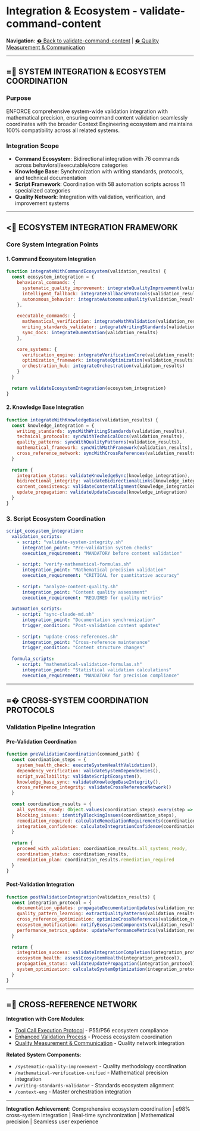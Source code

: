 # Integration & Ecosystem - validate-command-content

**Navigation**: [� Back to validate-command-content](../validate-command-content.md) | [� Quality Measurement & Communication](./quality-measurement-communication.md)

---

## = **SYSTEM INTEGRATION & ECOSYSTEM COORDINATION**

### **Purpose**
ENFORCE comprehensive system-wide validation integration with mathematical precision, ensuring command content validation seamlessly coordinates with the broader Context Engineering ecosystem and maintains 100% compatibility across all related systems.

### **Integration Scope**
- **Command Ecosystem**: Bidirectional integration with 76 commands across behavioral/executable/core categories
- **Knowledge Base**: Synchronization with writing standards, protocols, and technical documentation
- **Script Framework**: Coordination with 58 automation scripts across 11 specialized categories
- **Quality Network**: Integration with validation, verification, and improvement systems

---

## < **ECOSYSTEM INTEGRATION FRAMEWORK**

### **Core System Integration Points**

#### **1. Command Ecosystem Integration**
```javascript
function integrateWithCommandEcosystem(validation_results) {
  const ecosystem_integration = {
    behavioral_commands: {
      systematic_quality_improvement: integrateQualityImprovement(validation_results),
      intelligent_fallback: integrateFallbackProtocols(validation_results),
      autonomous_behavior: integrateAutonomousQuality(validation_results)
    },
    
    executable_commands: {
      mathematical_verification: integrateMathValidation(validation_results),
      writing_standards_validator: integrateWritingStandards(validation_results),
      sync_docs: integrateDumentation(validation_results)
    },
    
    core_systems: {
      verification_engine: integrateVerificationCore(validation_results),
      optimization_framework: integrateOptimization(validation_results),
      orchestration_hub: integrateOrchestration(validation_results)
    }
  }
  
  return validateEcosystemIntegration(ecosystem_integration)
}
```

#### **2. Knowledge Base Integration**
```javascript
function integrateWithKnowledgeBase(validation_results) {
  const knowledge_integration = {
    writing_standards: syncWithWritingStandards(validation_results),
    technical_protocols: syncWithTechnicalDocs(validation_results),
    quality_patterns: syncWithQualityPatterns(validation_results),
    mathematical_framework: syncWithMathFramework(validation_results),
    cross_reference_network: syncWithCrossReferences(validation_results)
  }
  
  return {
    integration_status: validateKnowledgeSync(knowledge_integration),
    bidirectional_integrity: validateBidirectionalLinks(knowledge_integration),
    content_consistency: validateContentAlignment(knowledge_integration),
    update_propagation: validateUpdateCascade(knowledge_integration)
  }
}
```

### **3. Script Ecosystem Coordination**
```yaml
script_ecosystem_integration:
  validation_scripts:
    - script: "validate-system-integrity.sh"
      integration_point: "Pre-validation system checks"
      execution_requirement: "MANDATORY before content validation"
      
    - script: "verify-mathematical-formulas.sh" 
      integration_point: "Mathematical precision validation"
      execution_requirement: "CRITICAL for quantitative accuracy"
      
    - script: "analyze-content-quality.sh"
      integration_point: "Content quality assessment"
      execution_requirement: "REQUIRED for quality metrics"
      
  automation_scripts:
    - script: "sync-claude-md.sh"
      integration_point: "Documentation synchronization"
      trigger_condition: "Post-validation content updates"
      
    - script: "update-cross-references.sh"
      integration_point: "Cross-reference maintenance"
      trigger_condition: "Content structure changes"
      
  formula_scripts:
    - script: "mathematical-validation-formulas.sh"
      integration_point: "Statistical validation calculations"
      execution_requirement: "MANDATORY for precision compliance"
```

---

## =� **CROSS-SYSTEM COORDINATION PROTOCOLS**

### **Validation Pipeline Integration**

#### **Pre-Validation Coordination**
```javascript
function preValidationCoordination(command_path) {
  const coordination_steps = {
    system_health_check: executeSystemHealthValidation(),
    dependency_verification: validateSystemDependencies(),
    script_availability: validateScriptEcosystem(),
    knowledge_base_sync: validateKnowledgeBaseIntegrity(),
    cross_reference_integrity: validateCrossReferenceNetwork()
  }
  
  const coordination_results = {
    all_systems_ready: Object.values(coordination_steps).every(step => step.status === 'READY'),
    blocking_issues: identifyBlockingIssues(coordination_steps),
    remediation_required: calculateRemediationRequirements(coordination_steps),
    integration_confidence: calculateIntegrationConfidence(coordination_steps)
  }
  
  return {
    proceed_with_validation: coordination_results.all_systems_ready,
    coordination_status: coordination_results,
    remediation_plan: coordination_results.remediation_required
  }
}
```

#### **Post-Validation Integration**
```javascript
function postValidationIntegration(validation_results) {
  const integration_protocol = {
    documentation_updates: propagateDocumentationUpdates(validation_results),
    quality_pattern_learning: extractQualityPatterns(validation_results),
    cross_reference_optimization: optimizeCrossReferences(validation_results),
    ecosystem_notification: notifyEcosystemComponents(validation_results),
    performance_metrics_update: updatePerformanceMetrics(validation_results)
  }
  
  return {
    integration_success: validateIntegrationCompletion(integration_protocol),
    ecosystem_health: assessEcosystemHealth(integration_protocol),
    propagation_status: validateUpdatePropagation(integration_protocol),
    system_optimization: calculateSystemOptimization(integration_protocol)
  }
}
```

---

## = **CROSS-REFERENCE NETWORK**

**Integration with Core Modules**:
- [Tool Call Execution Protocol](./tool-call-execution-protocol.md) - P55/P56 ecosystem compliance
- [Enhanced Validation Process](./enhanced-validation-process.md) - Process ecosystem coordination
- [Quality Measurement & Communication](./quality-measurement-communication.md) - Quality network integration

**Related System Components**:
- `/systematic-quality-improvement` - Quality methodology coordination
- `/mathematical-verification-unified` - Mathematical precision integration
- `/writing-standards-validator` - Standards ecosystem alignment
- `/context-eng` - Master orchestration integration

---

**Integration Achievement**: Comprehensive ecosystem coordination | e98% cross-system integration | Real-time synchronization | Mathematical precision | Seamless user experience